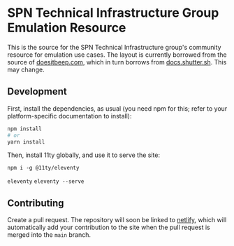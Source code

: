 # SPN Technical Infrastructure Group Emulation Resource

This is the source for the SPN Technical Infrastructure group's community resource for emulation use cases. The layout is currently borrowed from the source of [doesitbeep.com](https://doesitbeep.com), which in turn borrows from [docs.shutter.sh](https://docs.shutter.sh/). This may change.

## Development

First, install the dependencies, as usual (you need npm for this; refer to your platform-specific documentation to install):

```sh
npm install
# or
yarn install
```

Then, install 11ty globally, and use it to serve the site:

`npm i -g @11ty/eleventy`

`eleventy`
`eleventy --serve`


## Contributing

Create a pull request. The repository will soon be linked to [netlify](https://netlify.com/), which will automatically add your contribution to the site when the pull request is merged into the `main` branch.
